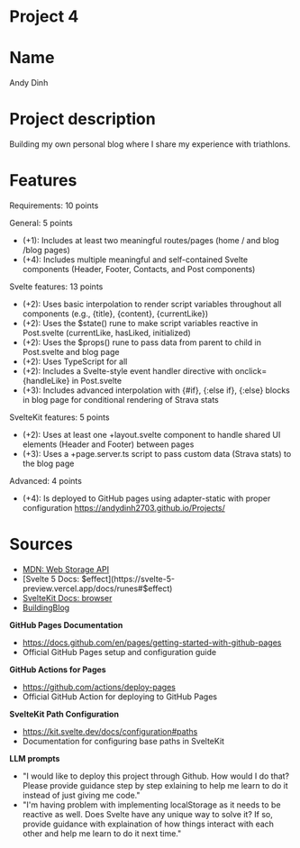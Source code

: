# Project 4 

# Name

Andy Dinh 

# Project description 
Building my own personal blog where I share my experience with triathlons. 

# Features 
Requirements: 10 points

General: 5 points

  - (+1): Includes at least two meaningful routes/pages (home / and blog /blog pages)
  - (+4): Includes multiple meaningful and self-contained Svelte components (Header, Footer, Contacts, and Post components)

  Svelte features: 13 points

  - (+2): Uses basic interpolation to render script variables throughout all components (e.g., {title}, {content},
  {currentLike})
  - (+2): Uses the $state() rune to make script variables reactive in Post.svelte (currentLike, hasLiked, initialized)
  - (+2): Uses the $props() rune to pass data from parent to child in Post.svelte and blog page
  - (+2): Uses TypeScript for all
  - (+2): Includes a Svelte-style event handler directive with onclick={handleLike} in Post.svelte
  - (+3): Includes advanced interpolation with {#if}, {:else if}, {:else} blocks in blog page for conditional rendering of
  Strava stats

  SvelteKit features: 5 points

  - (+2): Uses at least one +layout.svelte component to handle shared UI elements (Header and Footer) between pages
  - (+3): Uses a +page.server.ts script to pass custom data (Strava stats) to the blog page

  Advanced: 4 points

  - (+4): Is deployed to GitHub pages using adapter-static with proper configuration
  https://andydinh2703.github.io/Projects/

# Sources
- [MDN: Web Storage API](https://developer.mozilla.org/en-US/docs/Web/API/Web_Storage_API)
- [Svelte 5 Docs: $effect](https://svelte-5-preview.vercel.app/docs/runes#$effect)
- [SvelteKit Docs: browser](https://kit.svelte.dev/docs/modules#$app-environment-browser)
- [BuildingBlog](https://joshcollinsworth.com/blog/build-static-sveltekit-markdown-blog)

**GitHub Pages Documentation**
   - https://docs.github.com/en/pages/getting-started-with-github-pages
   - Official GitHub Pages setup and configuration guide

**GitHub Actions for Pages**
   - https://github.com/actions/deploy-pages
   - Official GitHub Action for deploying to GitHub Pages

**SvelteKit Path Configuration**
   - https://kit.svelte.dev/docs/configuration#paths
   - Documentation for configuring base paths in SvelteKit

**LLM prompts**
  - "I would like to deploy this project through Github. How would I do that? Please provide guidance step by step exlaining to help me learn to do it instead of just           giving me code."
  - "I'm having problem with implementing localStorage as it needs to be reactive as well. Does Svelte have any unique way to solve it? If so, provide guidance with explaination of how things interact with each other and help me learn to do it next time."

